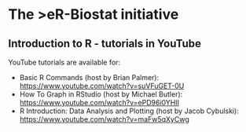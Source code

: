 # The >eR-Biostat initiative
## Introduction to R - tutorials in YouTube

YouTube tutorials are available for:

* Basic R Commands (host by Brian Palmer): https://www.youtube.com/watch?v=suVFuGET-0U
* How To Graph in RStudio (host by Michael Butler): https://www.youtube.com/watch?v=ePD96i0YHII
* R Introduction: Data Analysis and Plotting (host by Jacob Cybulski): https://www.youtube.com/watch?v=maFw5qXyCwg

